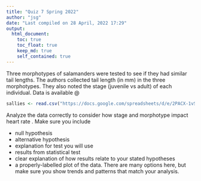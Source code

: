 ```yaml
---
title: "Quiz 7 Spring 2022"
author: "jsg"
date: "Last compiled on 28 April, 2022 17:29"
output:
  html_document:
    toc: true
    toc_float: true
    keep_md: true
    self_contained: true
---
```



Three morphotypes of salamanders were tested to see if they had similar tail lengths.  The authors collected tail length (in mm) in the three morphotypes. They also noted the stage (juvenile vs adult) of each individual. Data is available @


```r
sallies <- read.csv("https://docs.google.com/spreadsheets/d/e/2PACX-1vSJHbPnebpKq58mE4kQWF9mQ_0ak2sTyaUbEvtmgoSkb31DprOmAS9clOoNNHD_3tHITOXKdhMbWfBf/pub?gid=1050993814&single=true&output=csv", stringsAsFactors = T)
```

Analyze the data correctly to consider how stage and morphotype impact heart 
rate . Make sure you include

* null hypothesis
* alternative hypothesis
* explanation for test you will use 
* results from statistical test
* clear explanation of how results relate to your stated hypotheses
* a properly-labelled plot of the data. There are many options here, but
make sure you show trends and patterns that match your analysis.
